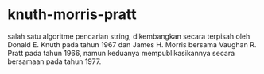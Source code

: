 # knuth-morris-pratt
salah satu algoritme pencarian string, dikembangkan secara terpisah oleh Donald E. Knuth pada tahun 1967 dan James H. Morris bersama Vaughan R. Pratt pada tahun 1966, namun keduanya mempublikasikannya secara bersamaan pada tahun 1977.